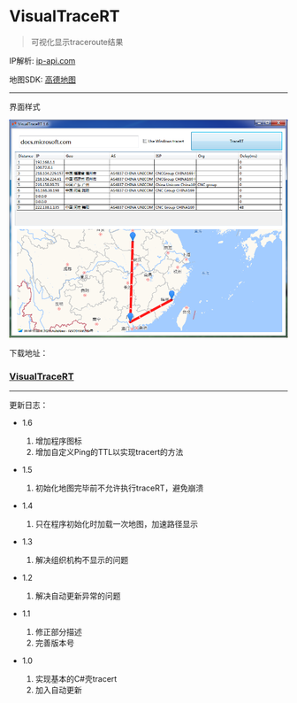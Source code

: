 ﻿# VisualTraceRT

> 可视化显示traceroute结果

IP解析: [ip-api.com](http://ip-api.com)

地图SDK: [高德地图](https://lbs.amap.com/)

---

界面样式

![sample](./view.png)

下载地址：

### [VisualTraceRT](https://injectrl.github.io/VisualTraceRT/VisualTraceRT.exe)

---

更新日志：

- 1.6

	1. 增加程序图标
	2. 增加自定义Ping的TTL以实现tracert的方法

- 1.5

	1. 初始化地图完毕前不允许执行traceRT，避免崩溃

- 1.4

	1. 只在程序初始化时加载一次地图，加速路径显示

- 1.3

	1. 解决组织机构不显示的问题

- 1.2

	1. 解决自动更新异常的问题

- 1.1

	1. 修正部分描述
	2. 完善版本号

- 1.0

	1. 实现基本的C#壳tracert
	2. 加入自动更新